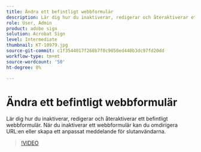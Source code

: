 ```yaml
---
title: Ändra ett befintligt webbformulär
description: Lär dig hur du inaktiverar, redigerar och återaktiverar ett befintligt webbformulär
role: User, Admin
product: adobe sign
solution: Acrobat Sign
level: Intermediate
thumbnail: KT-10979.jpg
source-git-commit: c1f3544017f268b7f0c9050ed440b3dc97fd20dd
workflow-type: tm+mt
source-wordcount: '50'
ht-degree: 0%

---
```


# Ändra ett befintligt webbformulär

Lär dig hur du inaktiverar, redigerar och återaktiverar ett befintligt webbformulär. När du inaktiverar ett webbformulär kan du omdirigera URL:en eller skapa ett anpassat meddelande för slutanvändarna.

>[!VIDEO](https://video.tv.adobe.com/v/346677?hidetitle=true)

